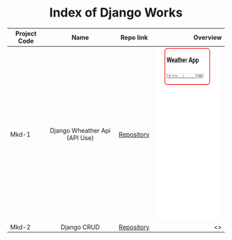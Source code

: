 # 
<h1 align="center">Index of Django Works</h1>  
  
  | Project Code | Name     | Repo link                                                      |           Overview                  |
  |--------------|:--------:|:--------------------------------------------------------------:|------------------------------------:|
  |Mkd-1     |Django Wheather Api (API Use)| [Repository](https://github.com/marntext/django_weather_api)|<img src="img/weatherApp.gif" height="400">|
  |Mkd-2     |Django CRUD| [Repository]()|<>|